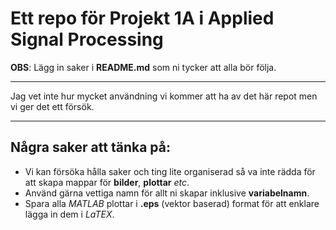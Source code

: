 # Ett repo för Projekt 1A i Applied Signal Processing
**OBS**: Lägg in saker i **README.md** som ni tycker att alla bör följa.
* * *
Jag vet inte hur mycket användning vi kommer att ha av det här repot men vi ger det ett försök.
* * *
## Några saker att tänka på:
* Vi kan försöka hålla saker och ting lite organiserad så va inte rädda för att skapa mappar för **bilder**, **plottar** _etc_.
* Använd gärna vettiga namn för allt ni skapar inklusive **variabelnamn**.
* Spara alla *MATLAB* plottar i **.eps** (vektor baserad) format för att enklare lägga in dem i *LaTEX*.
